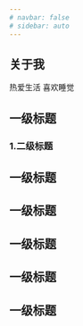 ```yaml
---
# navbar: false
# sidebar: auto
---
```


## 关于我

热爱生活  喜欢睡觉

## 一级标题

### 1.二级标题
## 一级标题
## 一级标题
## 一级标题
## 一级标题
## 一级标题
